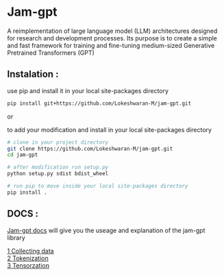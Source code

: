 # Jam-gpt

A reimplementation of large language model (LLM) architectures designed for research and development processes. Its purpose is to create a simple and fast framework for training and fine-tuning medium-sized Generative Pretrained Transformers (GPT)

## Instalation :

use pip and install it in your local site-packages directory

```bash
pip install git+https://github.com/Lokeshwaran-M/jam-gpt.git
```

or 

to add your modification and install in your local site-packages directory

```bash
# clone in your project directory
git clone https://github.com/Lokeshwaran-M/jam-gpt.git
cd jam-gpt

# after modification run setup.py 
python setup.py sdist bdist_wheel

# run pip to move inside your local site-packages directory
pip install .
```

## DOCS :

[Jam-gpt docs](./docs/jam-gpt.md) will give you the useage and explanation of the jam-gpt library  

[1 Collecting data](./docs/jam-gpt.md#1-collecting-data)    
[2 Tokenization](./docs/jam-gpt.md#2-tokenization)  
[3 Tensorzation]()